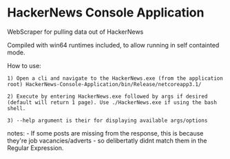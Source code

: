 # HackerNews Console Application
 WebScraper for pulling data out of HackerNews

Compiled with win64 runtimes included, to allow running in self containted mode.

How to use:

    1) Open a cli and navigate to the HackerNews.exe (from the application root) HackerNews-Console-Application/bin/Release/netcoreapp3.1/
    
    2) Execute by entering HackerNews.exe followed by args if desired (default will return 1 page). Use ./HackerNews.exe if using the bash shell. 
    
    3) --help argument is their for displaying available args/options 

notes:
    - If some posts are missing from the response, this is because they're job vacancies/adverts - so delibertatly didnt match them in the Regular Expression.
